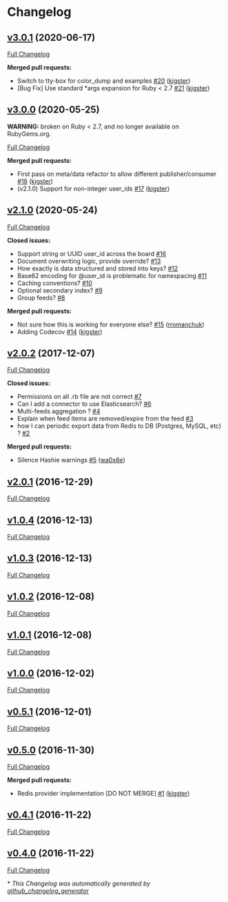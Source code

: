 # Changelog


## [v3.0.1](https://github.com/kigster/simple-feed/tree/v3.0.1) (2020-06-17)

[Full Changelog](https://github.com/kigster/simple-feed/compare/v3.0.0..v3.0.1)

**Merged pull requests:**

- Switch to tty-box for color_dump and examples [\#20](https://github.com/kigster/simple-feed/pull/20) ([kigster](https://github.com/kigster))
- [Bug Fix] Use standard *args expansion for Ruby < 2.7 [\#21](https://github.com/kigster/simple-feed/pull/21) ([kigster](https://github.com/kigster))

## [v3.0.0](https://github.com/kigster/simple-feed/tree/v3.0.0) (2020-05-25)

**WARNING:** broken on Ruby < 2.7, and no longer available on RubyGems.org.

[Full Changelog](https://github.com/kigster/simple-feed/compare/v2.1.0...v3.0.0)

**Merged pull requests:**

- First pass on meta/data refactor to allow different publisher/consumer [\#18](https://github.com/kigster/simple-feed/pull/18) ([kigster](https://github.com/kigster))
- \(v2.1.0\) Support for non-integer user\_ids [\#17](https://github.com/kigster/simple-feed/pull/17) ([kigster](https://github.com/kigster))

## [v2.1.0](https://github.com/kigster/simple-feed/tree/v2.1.0) (2020-05-24)

[Full Changelog](https://github.com/kigster/simple-feed/compare/v2.0.2...v2.1.0)

**Closed issues:**

- Support string or UUID user\_id across the board [\#16](https://github.com/kigster/simple-feed/issues/16)
- Document overwriting logic, provide override? [\#13](https://github.com/kigster/simple-feed/issues/13)
- How exactly is data structured and stored into keys? [\#12](https://github.com/kigster/simple-feed/issues/12)
- Base62 encoding for @user\_id is problematic for namespacing [\#11](https://github.com/kigster/simple-feed/issues/11)
- Caching conventions? [\#10](https://github.com/kigster/simple-feed/issues/10)
- Optional secondary index? [\#9](https://github.com/kigster/simple-feed/issues/9)
- Group feeds? [\#8](https://github.com/kigster/simple-feed/issues/8)

**Merged pull requests:**

- Not sure how this is working for everyone else? [\#15](https://github.com/kigster/simple-feed/pull/15) ([rromanchuk](https://github.com/rromanchuk))
- Adding Codecov [\#14](https://github.com/kigster/simple-feed/pull/14) ([kigster](https://github.com/kigster))

## [v2.0.2](https://github.com/kigster/simple-feed/tree/v2.0.2) (2017-12-07)

[Full Changelog](https://github.com/kigster/simple-feed/compare/v2.0.1...v2.0.2)

**Closed issues:**

- Permissions on all .rb file are not correct [\#7](https://github.com/kigster/simple-feed/issues/7)
- Can I add a connector to use Elasticsearch? [\#6](https://github.com/kigster/simple-feed/issues/6)
- Multi-feeds aggregation ? [\#4](https://github.com/kigster/simple-feed/issues/4)
- Explain when feed items are removed/expire from the feed [\#3](https://github.com/kigster/simple-feed/issues/3)
- how I can periodic export data from Redis to DB \(Postgres, MySQL, etc\) ? [\#2](https://github.com/kigster/simple-feed/issues/2)

**Merged pull requests:**

- Silence Hashie warnings [\#5](https://github.com/kigster/simple-feed/pull/5) ([wa0x6e](https://github.com/wa0x6e))

## [v2.0.1](https://github.com/kigster/simple-feed/tree/v2.0.1) (2016-12-29)

[Full Changelog](https://github.com/kigster/simple-feed/compare/v1.0.4...v2.0.1)

## [v1.0.4](https://github.com/kigster/simple-feed/tree/v1.0.4) (2016-12-13)

[Full Changelog](https://github.com/kigster/simple-feed/compare/v1.0.3...v1.0.4)

## [v1.0.3](https://github.com/kigster/simple-feed/tree/v1.0.3) (2016-12-13)

[Full Changelog](https://github.com/kigster/simple-feed/compare/v1.0.2...v1.0.3)

## [v1.0.2](https://github.com/kigster/simple-feed/tree/v1.0.2) (2016-12-08)

[Full Changelog](https://github.com/kigster/simple-feed/compare/v1.0.1...v1.0.2)

## [v1.0.1](https://github.com/kigster/simple-feed/tree/v1.0.1) (2016-12-08)

[Full Changelog](https://github.com/kigster/simple-feed/compare/v1.0.0...v1.0.1)

## [v1.0.0](https://github.com/kigster/simple-feed/tree/v1.0.0) (2016-12-02)

[Full Changelog](https://github.com/kigster/simple-feed/compare/v0.5.1...v1.0.0)

## [v0.5.1](https://github.com/kigster/simple-feed/tree/v0.5.1) (2016-12-01)

[Full Changelog](https://github.com/kigster/simple-feed/compare/v0.5.0...v0.5.1)

## [v0.5.0](https://github.com/kigster/simple-feed/tree/v0.5.0) (2016-11-30)

[Full Changelog](https://github.com/kigster/simple-feed/compare/v0.4.1...v0.5.0)

**Merged pull requests:**

- Redis provider implementation \[DO NOT MERGE\] [\#1](https://github.com/kigster/simple-feed/pull/1) ([kigster](https://github.com/kigster))

## [v0.4.1](https://github.com/kigster/simple-feed/tree/v0.4.1) (2016-11-22)

[Full Changelog](https://github.com/kigster/simple-feed/compare/v0.4.0...v0.4.1)

## [v0.4.0](https://github.com/kigster/simple-feed/tree/v0.4.0) (2016-11-22)

[Full Changelog](https://github.com/kigster/simple-feed/compare/1255221c85540264be91293f2927ddf5a9754dd1...v0.4.0)



\* *This Changelog was automatically generated by [github_changelog_generator](https://github.com/github-changelog-generator/github-changelog-generator)*
